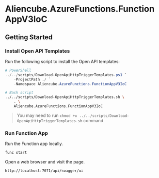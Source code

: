 # Aliencube.AzureFunctions.FunctionAppV3IoC #

## Getting Started ##

### Install Open API Templates ###

Run the following script to install the Open API templates:

```powershell
# PowerShell
../../scripts/Download-OpenApiHttpTriggerTemplates.ps1 `
    -ProjectPath ./ `
    -Namespace Aliencube.AzureFunctions.FunctionAppV3IoC
```

```bash
# Bash script
../../scripts/Download-OpenApiHttpTriggerTemplates.sh \
    . \
    Aliencube.AzureFunctions.FunctionAppV3IoC
```

> You may need to run `chmod +x ../../scripts/Download-OpenApiHttpTriggerTemplates.sh` command.


### Run Function App ###

Run the Function app locally.

```bash
func start
```

Open a web browser and visit the page.

```txt
http://localhost:7071/api/swagger/ui
```
